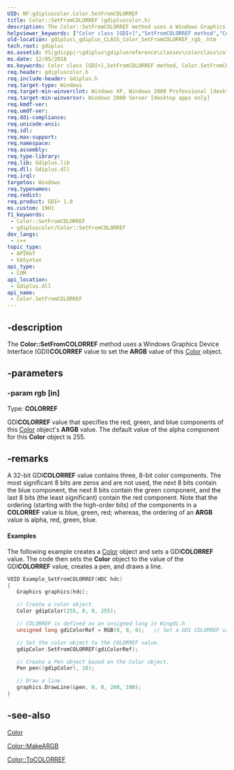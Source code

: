 ```yaml
---
UID: NF:gdipluscolor.Color.SetFromCOLORREF
title: Color::SetFromCOLORREF (gdipluscolor.h)
description: The Color::SetFromCOLORREF method uses a Windows Graphics Device Interface (GDI)COLORREF value to set the ARGB value of this Color object.
helpviewer_keywords: ["Color class [GDI+]","SetFromCOLORREF method","Color.SetFromCOLORREF","Color::SetFromCOLORREF","SetFromCOLORREF","SetFromCOLORREF method [GDI+]","SetFromCOLORREF method [GDI+]","Color class","_gdiplus_CLASS_Color_SetFromCOLORREF_rgb_","gdiplus._gdiplus_CLASS_Color_SetFromCOLORREF_rgb_"]
old-location: gdiplus\_gdiplus_CLASS_Color_SetFromCOLORREF_rgb_.htm
tech.root: gdiplus
ms.assetid: VS|gdicpp|~\gdiplus\gdiplusreference\classes\colorclass\colormethods\setfromcolorref.htm
ms.date: 12/05/2018
ms.keywords: Color class [GDI+],SetFromCOLORREF method, Color.SetFromCOLORREF, Color::SetFromCOLORREF, SetFromCOLORREF, SetFromCOLORREF method [GDI+], SetFromCOLORREF method [GDI+],Color class, _gdiplus_CLASS_Color_SetFromCOLORREF_rgb_, gdiplus._gdiplus_CLASS_Color_SetFromCOLORREF_rgb_
req.header: gdipluscolor.h
req.include-header: Gdiplus.h
req.target-type: Windows
req.target-min-winverclnt: Windows XP, Windows 2000 Professional [desktop apps only]
req.target-min-winversvr: Windows 2000 Server [desktop apps only]
req.kmdf-ver: 
req.umdf-ver: 
req.ddi-compliance: 
req.unicode-ansi: 
req.idl: 
req.max-support: 
req.namespace: 
req.assembly: 
req.type-library: 
req.lib: Gdiplus.lib
req.dll: Gdiplus.dll
req.irql: 
targetos: Windows
req.typenames: 
req.redist: 
req.product: GDI+ 1.0
ms.custom: 19H1
f1_keywords:
 - Color::SetFromCOLORREF
 - gdipluscolor/Color::SetFromCOLORREF
dev_langs:
 - c++
topic_type:
 - APIRef
 - kbSyntax
api_type:
 - COM
api_location:
 - Gdiplus.dll
api_name:
 - Color.SetFromCOLORREF
---
```


## -description

The <b>Color::SetFromCOLORREF</b> method uses a Windows Graphics Device Interface (GDI)<b>COLORREF</b> value to set the <b>ARGB</b> value of this <a href="https://docs.microsoft.com/windows/desktop/api/gdipluscolor/nl-gdipluscolor-color">Color</a> object.

## -parameters

### -param rgb [in]

Type: <b>COLORREF</b>

GDI<b>COLORREF</b> value that specifies the red, green, and blue components of this <a href="https://docs.microsoft.com/windows/desktop/api/gdipluscolor/nl-gdipluscolor-color">Color</a> object's <b>ARGB</b> value. The default value of the alpha component for this <b>Color</b> object is 255.

## -remarks

A 32-bit GDI<b>COLORREF</b> value contains three, 8-bit color components. The most significant 8 bits are zeros and are not used, the next 8 bits contain the blue component, the next 8 bits contain the green component, and the last 8 bits (the least significant) contain the red component. Note that the ordering (starting with the high-order bits) of the components in a <b>COLORREF</b> value is blue, green, red; whereas, the ordering of an <b>ARGB</b> value is alpha, red, green, blue. 


#### Examples



The following example creates a <a href="https://docs.microsoft.com/windows/desktop/api/gdipluscolor/nl-gdipluscolor-color">Color</a> object and sets a GDI<b>COLORREF</b> value. The code then sets the <b>Color</b> object to the value of the GDI<b>COLORREF</b> value, creates a pen, and draws a line.


```cpp
VOID Example_SetFromCOLORREF(HDC hdc)
{
   Graphics graphics(hdc);

   // Create a color object.
   Color gdipColor(255, 0, 0, 255);

   // COLORREF is defined as an unsigned long in Wingdi.h
   unsigned long gdiColorRef = RGB(0, 0, 0);   // Set a GDI COLORREF value.

   // Set the color object to the COLORREF value.
   gdipColor.SetFromCOLORREF(gdiColorRef);

   // Create a Pen object based on the Color object.
   Pen pen((gdipColor), 10);

   // Draw a line.
   graphics.DrawLine(&pen, 0, 0, 200, 100);
}
```

## -see-also

<a href="https://docs.microsoft.com/windows/desktop/api/gdipluscolor/nl-gdipluscolor-color">Color</a>



<a href="https://docs.microsoft.com/windows/desktop/api/gdipluscolor/nf-gdipluscolor-color-makeargb">Color::MakeARGB</a>



<a href="https://docs.microsoft.com/windows/desktop/api/gdipluscolor/nf-gdipluscolor-color-tocolorref">Color::ToCOLORREF</a>

